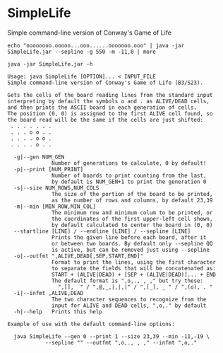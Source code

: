 # SimpleLife
Simple command-line version of Conway's Game of Life

    echo "oooooooo.ooooo...ooo......ooooooo.ooo" | java -jar SimpleLife.jar --sepline -g 550 -m -11,0 | more

    java -jar SimpleLife.jar -h

    Usage: java SimpleLife [OPTION]... < INPUT_FILE
    Simple command-line version of Conway's Game of Life (B3/S23).

    Gets the cells of the board reading lines from the standard input
    interpreting by default the symbols o and . as ALIVE/DEAD cells,
    and then prints the ASCII board in each generation of cells.
    The position (0, 0) is assigned to the first ALIVE cell found, so
    the board read will be the same if the cells are just shifted:
     . . . . . . . 
     . . . o o . . 
     . . . . o o . 
     . . . . o . . 

      -g|--gen NUM_GEN
                  Number of generations to calculate, 0 by default!
      -p|--print [NUM_PRINT]
                  Number of boards to print counting from the last,
                  by default is NUM_GEN+1 to print the generation 0
      -s|--size NUM_ROWS,NUM_COLS
                  The size of the portion of the board to be printed,
                  as the number of rows and columns, by default 23,39
      -m|--min [MIN_ROW,MIN_COL]
                  The minimum row and minimum colum to be printed, or
                  the coordinates of the first upper-left cell shown,
                  by default calculated to center the board in (0, 0)
      --startline [LINE] / --endline [LINE] / --sepline [LINE]
                  Prints the given line before each board, after it
                  or between two boards. By default only --sepline QQ
                  is active, but can be removed just using --sepline
      -o|--outfmt ",ALIVE,DEAD[,SEP,START,END]"
                  Format to print the lines, using the first character
                  to separate the fields that will be concatenated as:
                  START + (ALIVE|DEAD) + [SEP + (ALIVE|DEAD)]... + END
                  The default format is ",o,., , ," but try these:
                    ",[],  " / ",@,_,|,|,|" / ",[_], _ " / ",(o), . "
      -i|--infmt ,ALIVE,DEAD
                  The two character sequences to recognize from the
                  input for ALIVE and DEAD cells, ",o,." by default
      -h|--help   Prints this help

    Example of use with the default command-line options:

      java SimpleLife --gen 0 --print 1 --size 23,39 --min -11,-19 \
                --sepline "" --outfmt ",o,., , ," --infmt ",o,."
